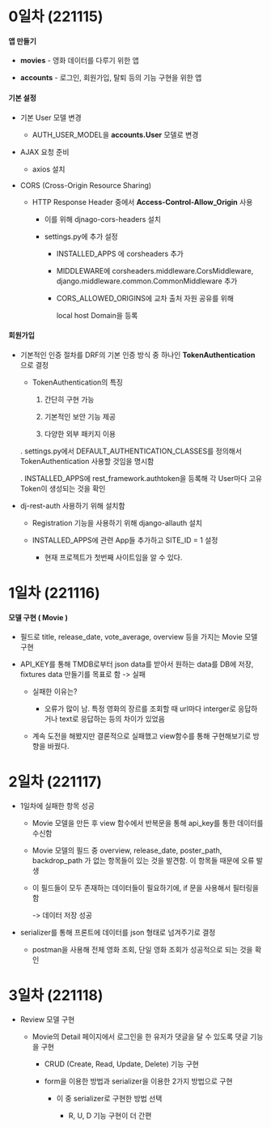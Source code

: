 # 0일차 (221115)

#### 앱 만들기

- **movies** - 영화 데이터를 다루기 위한 앱

- **accounts** - 로그인, 회원가입, 탈퇴 등의 기능 구현을 위한 앱

#### 기본 설정

- 기본 User 모델 변경
  
  - AUTH_USER_MODEL을 **accounts.User** 모델로 변경

- AJAX 요청 준비
  
  - axios 설치

- CORS (Cross-Origin Resource Sharing)
  
  - HTTP Response Header 중에서 **Access-Control-Allow_Origin** 사용
    
    - 이를 위해 djnago-cors-headers 설치
    
    - settings.py에 추가 설정
      
      - INSTALLED_APPS 에 corsheaders 추가
      
      - MIDDLEWARE에 corsheaders.middleware.CorsMiddleware, django.middleware.common.CommonMiddleware 추가
      
      - CORS_ALLOWED_ORIGINS에 교차 출처 자원 공유를 위해
        
        local host Domain을 등록

#### 회원가입

- 기본적인 인증 절차를 DRF의 기본 인증 방식 중 하나인 **TokenAuthentication** 으로 결정
  
  - TokenAuthentication의 특징
    
    1. 간단히 구현 가능
    
    2. 기본적인 보안 기능 제공
    
    3. 다양한 외부 패키지 이용
  
  . settings.py에서 DEFAULT_AUTHENTICATION_CLASSES를 정의해서 TokenAuthentication 사용할 것임을 명시함
  
  . INSTALLED_APPS에 rest_framework.authtoken을 등록해 각 User마다 고유 Token이 생성되는 것을 확인

- dj-rest-auth 사용하기 위해 설치함
  
  - Registration 기능을 사용하기 위해 django-allauth 설치
  
  - INSTALLED_APPS에 관련 App들 추가하고 SITE_ID = 1 설정
    
    - 현재 프로젝트가 첫번째 사이트임을 알 수 있다.

# 1일차 (221116)

#### 모델 구현 ( Movie )

- 필드로 title, release_date, vote_average, overview 등을 가지는 Movie 모델 구현

- API_KEY를 통해 TMDB로부터 json data를 받아서 원하는 data를 DB에 저장, fixtures data 만들기를 목표로 함 -> 실패
  
  - 실패한 이유는?
    
    - 오류가 많이 남. 특정 영화의 장르를 조회할 때 url마다 interger로 응답하거나 text로 응답하는 등의 차이가 있었음
  
  - 계속 도전을 해봤지만 결론적으로 실패했고 view함수를 통해 구현해보기로 방향을 바꿨다.

# 2일차 (221117)

- 1일차에 실패한 항목 성공
  
  - Movie 모델을 만든 후 view 함수에서 반복문을 통해 api_key를 통한 데이터를 수신함
  
  - Movie 모델의 필드 중 overview, release_date, poster_path, backdrop_path 가 없는 항목들이 있는 것을 발견함. 이 항목들 때문에 오류 발생
  
  - 이 필드들이 모두 존재하는 데이터들이 필요하기에, if 문을 사용해서 필터링을 함 
    
    -> 데이터 저장 성공

- serializer를 통해 프론트에 데이터를 json 형태로 넘겨주기로 결정
  
  - postman을 사용해 전체 영화 조회, 단일 영화 조회가 성공적으로 되는 것을 확인

# 3일차 (221118)

- Review 모델 구현
  
  - Movie의 Detail 페이지에서 로그인을 한 유저가 댓글을 달 수 있도록 댓글 기능을 구현
    
    - CRUD (Create, Read, Update, Delete) 기능 구현
    
    - form을 이용한 방법과 serializer을 이용한 2가지 방법으로 구현
      
      - 이 중 serializer로 구현한 방법 선택
        
        - R, U, D 기능 구현이 더 간편
